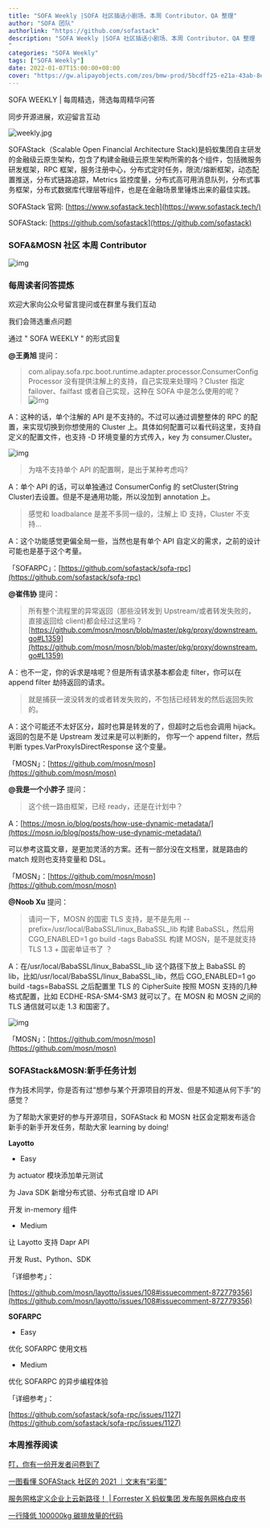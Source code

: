 ```yaml
---
title: "SOFA Weekly |SOFA 社区插话小剧场、本周 Contributor、QA 整理"
author: "SOFA 团队"
authorlink: "https://github.com/sofastack"
description: "SOFA Weekly |SOFA 社区插话小剧场、本周 Contributor、QA 整理
"
categories: "SOFA Weekly"
tags: ["SOFA Weekly"]
date: 2022-01-07T15:00:00+08:00
cover: "https://gw.alipayobjects.com/zos/bmw-prod/5bcdff25-e21a-43ab-8e34-04305cd379ae.webp"
---
```


SOFA WEEKLY | 每周精选，筛选每周精华问答

同步开源进展，欢迎留言互动

![weekly.jpg](https://gw.alipayobjects.com/zos/bmw-prod/5bcdff25-e21a-43ab-8e34-04305cd379ae.webp)

SOFAStack（Scalable Open Financial Architecture Stack)是蚂蚁集团自主研发的金融级云原生架构，包含了构建金融级云原生架构所需的各个组件，包括微服务研发框架，RPC 框架，服务注册中心，分布式定时任务，限流/熔断框架，动态配置推送，分布式链路追踪，Metrics 监控度量，分布式高可用消息队列，分布式事务框架，分布式数据库代理层等组件，也是在金融场景里锤炼出来的最佳实践。

SOFAStack 官网: [https://www.sofastack.tech](https://www.sofastack.tech/)

SOFAStack: [https://github.com/sofastack](https://github.com/sofastack)

### SOFA&MOSN 社区 本周 Contributor

![img](https://gw.alipayobjects.com/mdn/rms_1c90e8/afts/img/A*eAqRQJs9WBIAAAAAAAAAAAAAARQnAQ)

### 每周读者问答提炼

欢迎大家向公众号留言提问或在群里与我们互动

我们会筛选重点问题

通过 " SOFA WEEKLY " 的形式回复

**@王勇旭** 提问：

> com.alipay.sofa.rpc.boot.runtime.adapter.processor.ConsumerConfigProcessor 没有提供注解上的支持，自己实现来处理吗？Cluster 指定 failover、failfast 或者自己实现，这种在 SOFA 中是怎么使用的呢？<br/>
![img](https://gw.alipayobjects.com/mdn/rms_1c90e8/afts/img/A*Po9JTL2ggu4AAAAAAAAAAAAAARQnAQ)

A：这种的话，单个注解的 API 是不支持的。不过可以通过调整整体的 RPC 的配置，来实现切换到你想使用的 Cluster 上。具体如何配置可以看代码这里，支持自定义的配置文件，也支持 -D 环境变量的方式传入，key 为 consumer.Cluster。

![img](https://gw.alipayobjects.com/mdn/rms_1c90e8/afts/img/A*jSmlQbm9FN4AAAAAAAAAAAAAARQnAQ)

> 为啥不支持单个 API 的配置啊，是出于某种考虑吗?

A：单个 API 的话，可以单独通过 ConsumerConfig 的 setCluster(String Cluster)去设置。但是不是通用功能，所以没加到 annotation 上。

> 感觉和 loadbalance 是差不多同一级的，注解上 lD 支持，Cluster 不支持...

A：这个功能感觉更偏全局一些，当然也是有单个 API 自定义的需求，之前的设计可能也是基于这个考量。

「SOFARPC」：[https://github.com/sofastack/sofa-rpc](https://github.com/sofastack/sofa-rpc)

**@崔伟协** 提问：

> 所有整个流程里的异常返回（那些没转发到 Upstream/或者转发失败的，直接返回给 client)都会经过这里吗？<br/>
[https://github.com/mosn/mosn/blob/master/pkg/proxy/downstream.go#L1359](https://github.com/mosn/mosn/blob/master/pkg/proxy/downstream.go#L1359)

A：也不一定，你的诉求是啥呢？但是所有请求基本都会走 filter，你可以在 append filter 劫持返回的请求。

> 就是捕获一波没转发的或者转发失败的，不包括已经转发的然后返回失败的。

A：这个可能还不太好区分，超时也算是转发的了，但超时之后也会调用 hijack。返回的包是不是 Upstream 发过来是可以判断的， 你写一个 append filter，然后判断 types.VarProxyIsDirectResponse 这个变量。

「MOSN」：[https://github.com/mosn/mosn](https://github.com/mosn/mosn)

**@我是一个小胖子** 提问：

> 这个统一路由框架，已经 ready，还是在计划中？

A：[https://mosn.io/blog/posts/how-use-dynamic-metadata/](https://mosn.io/blog/posts/how-use-dynamic-metadata/)

可以参考这篇文章，是更加灵活的方案。还有一部分没在文档里，就是路由的 match 规则也支持变量和 DSL。

「MOSN」：[https://github.com/mosn/mosn](https://github.com/mosn/mosn)

**@Noob Xu** 提问：

> 请问一下，MOSN 的国密 TLS 支持，是不是先用 --prefix=/usr/local/BabaSSL/linux_BabaSSL_lib 构建 BabaSSL，然后用 CGO_ENABLED=1 go build -tags BabaSSL 构建 MOSN，是不是就支持 TLS 1.3 + 国密单证书了 ？

A：在/usr/local/BabaSSL/linux_BabaSSL_lib 这个路径下放上 BabaSSL 的 lib，比如/usr/local/BabaSSL/linux_BabaSSL_lib，然后 CGO_ENABLED=1 go build -tags=BabaSSL 之后配置里 TLS 的 CipherSuite 按照 MOSN 支持的几种格式配置，比如 ECDHE-RSA-SM4-SM3 就可以了。在 MOSN 和 MOSN 之间的 TLS 通信就可以走 1.3 和国密了。

![img](https://gw.alipayobjects.com/mdn/rms_1c90e8/afts/img/A*pWMFSZFAc5oAAAAAAAAAAAAAARQnAQ)

「MOSN」：[https://github.com/mosn/mosn](https://github.com/mosn/mosn)

### SOFAStack&MOSN:新手任务计划

作为技术同学，你是否有过“想参与某个开源项目的开发、但是不知道从何下手”的感觉？

为了帮助大家更好的参与开源项目，SOFAStack 和 MOSN 社区会定期发布适合新手的新手开发任务，帮助大家 learning by doing!

**Layotto**

- Easy

为 actuator 模块添加单元测试

为 Java SDK 新增分布式锁、分布式自增 ID API

开发 in-memory 组件

- Medium

让 Layotto 支持 Dapr API

开发 Rust、Python、SDK

「详细参考」：

[https://github.com/mosn/layotto/issues/108#issuecomment-872779356](https://github.com/mosn/layotto/issues/108#issuecomment-872779356)

**SOFARPC**

- Easy

优化 SOFARPC 使用文档

- Medium

优化 SOFARPC 的异步编程体验

「详细参考」：

[https://github.com/sofastack/sofa-rpc/issues/1127](https://github.com/sofastack/sofa-rpc/issues/1127)

### 本周推荐阅读  

[叮，你有一份开发者问卷到了](https://mp.weixin.qq.com/s?__biz=MzUzMzU5Mjc1Nw==&mid=2247499930&idx=1&sn=e50701d19fbb7a5b9f5442216416f3f0&chksm=faa32f40cdd4a656e79525ee1de867f6f539fcf73d4fff8011e1ab57972951f045d750a6cc11&scene=21)

[一图看懂 SOFAStack 社区的 2021 ｜文末有“彩蛋”](https://mp.weixin.qq.com/s?__biz=MzUzMzU5Mjc1Nw==&mid=2247499732&idx=1&sn=cb27880b02df1f0a55aeb27836be7834&chksm=faa3100ecdd499180030f9b12041a4275954f393ab7bbedb2672599247451544847e3caf71f8&scene=21)

[服务网格定义企业上云新路径！ | Forrester X 蚂蚁集团 发布服务网格白皮书](https://mp.weixin.qq.com/s?__biz=MzUzMzU5Mjc1Nw==&mid=2247499916&idx=1&sn=f68469b35cdb6d7e33589e724a2ed6c4&chksm=faa32f56cdd4a640cb8deb38b7a3eb046a858fb85485c4152f0302d37017d8cd1aba8f696473&scene=21)

[一行降低 100000kg 碳排放量的代码](https://mp.weixin.qq.com/s?__biz=MzUzMzU5Mjc1Nw==&mid=2247499661&idx=1&sn=7c609883a7fd3b6f738bd0c13b82d8e5&chksm=faa31057cdd49941e00d39e0df6dd2e8c91050c0cb33bad124983cd8d732c6f5f2fc0bbdba49&scene=21)
